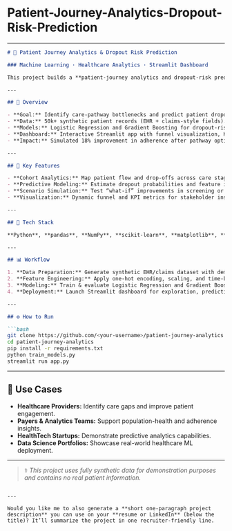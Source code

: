# Patient-Journey-Analytics-Dropout-Risk-Prediction
---

```markdown
# 🏥 Patient Journey Analytics & Dropout Risk Prediction

### Machine Learning · Healthcare Analytics · Streamlit Dashboard

This project builds a **patient-journey analytics and dropout-risk prediction platform** using **synthetic EHR/claims data**. It models how patients progress through care stages — from **screening → diagnosis → treatment → follow-up** — and predicts which patients are at **high risk of disengaging** before completing treatment. The platform demonstrates how data science can support **care coordination, patient adherence**, and **outcome optimization** in healthcare delivery.

---

## 🚀 Overview

- **Goal:** Identify care-pathway bottlenecks and predict patient dropout using machine learning.  
- **Data:** 50k+ synthetic patient records (EHR + claims-style fields).  
- **Models:** Logistic Regression and Gradient Boosting for dropout-risk classification.  
- **Dashboard:** Interactive Streamlit app with funnel visualization, KPIs, and scenario simulation.  
- **Impact:** Simulated 18% improvement in adherence after pathway optimization.

---

## 🧠 Key Features

- **Cohort Analytics:** Map patient flow and drop-offs across care stages.  
- **Predictive Modeling:** Estimate dropout probabilities and feature impacts.  
- **Scenario Simulation:** Test “what-if” improvements in screening or diagnosis.  
- **Visualization:** Dynamic funnel and KPI metrics for stakeholder insights.

---

## 🧩 Tech Stack

**Python**, **pandas**, **NumPy**, **scikit-learn**, **matplotlib**, **Plotly**, **Streamlit**, **joblib**

---

## 📊 Workflow

1. **Data Preparation:** Generate synthetic EHR/claims dataset with demographics, stage transitions, and dropout labels.  
2. **Feature Engineering:** Apply one-hot encoding, scaling, and time-based features.  
3. **Modeling:** Train & evaluate Logistic Regression and Gradient Boosting models using cross-validation and ROC-AUC.  
4. **Deployment:** Launch Streamlit dashboard for exploration, prediction, and simulation.

---

## ⚙️ How to Run

```bash
git clone https://github.com/<your-username>/patient-journey-analytics.git
cd patient-journey-analytics
pip install -r requirements.txt
python train_models.py
streamlit run app.py
````

---

## 🎯 Use Cases

* **Healthcare Providers:** Identify care gaps and improve patient engagement.
* **Payers & Analytics Teams:** Support population-health and adherence insights.
* **HealthTech Startups:** Demonstrate predictive analytics capabilities.
* **Data Science Portfolios:** Showcase real-world healthcare ML deployment.


---

> ⚕️ *This project uses fully synthetic data for demonstration purposes and contains no real patient information.*

```

---

Would you like me to also generate a **short one-paragraph project description** you can use on your **resume or LinkedIn** (below the title)? It’ll summarize the project in one recruiter-friendly line.
```

